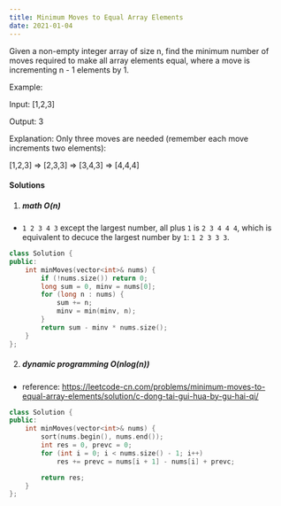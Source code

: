 ```yaml
---
title: Minimum Moves to Equal Array Elements
date: 2021-01-04
---
```

Given a non-empty integer array of size n, find the minimum number of moves required to make all array elements equal, where a move is incrementing n - 1 elements by 1.

Example:

Input:
[1,2,3]

Output:
3

Explanation:
Only three moves are needed (remember each move increments two elements):

[1,2,3]  =>  [2,3,3]  =>  [3,4,3]  =>  [4,4,4]



#### Solutions

1. ##### math O(n)

- `1 2 3 4 3` except the largest number, all plus `1` is `2 3 4 4 4`, which is equivalent to decuce the largest number by `1`: `1 2 3 3 3`.

```cpp
class Solution {
public:
    int minMoves(vector<int>& nums) {
        if (!nums.size()) return 0;
        long sum = 0, minv = nums[0];
        for (long n : nums) {
            sum += n;
            minv = min(minv, n);
        }
        return sum - minv * nums.size();
    }
};
```

2. ##### dynamic programming O(nlog(n))

- reference: https://leetcode-cn.com/problems/minimum-moves-to-equal-array-elements/solution/c-dong-tai-gui-hua-by-gu-hai-qi/

```cpp
class Solution {
public:
    int minMoves(vector<int>& nums) {
        sort(nums.begin(), nums.end());
        int res = 0, prevc = 0;
        for (int i = 0; i < nums.size() - 1; i++)
            res += prevc = nums[i + 1] - nums[i] + prevc;

        return res;
    }
};
```